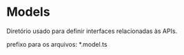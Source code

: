 # Models

Diretório usado para definir interfaces relacionadas às APIs.

prefixo para os arquivos: *.model.ts
